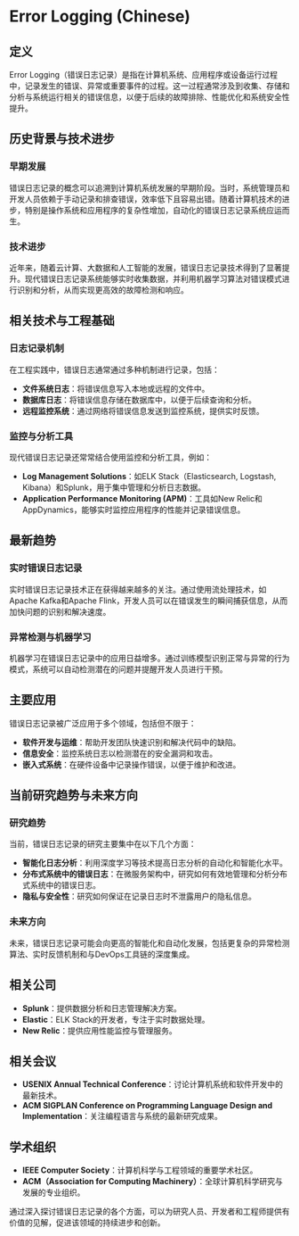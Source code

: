 # Error Logging (Chinese)

## 定义

Error Logging（错误日志记录）是指在计算机系统、应用程序或设备运行过程中，记录发生的错误、异常或重要事件的过程。这一过程通常涉及到收集、存储和分析与系统运行相关的错误信息，以便于后续的故障排除、性能优化和系统安全性提升。

## 历史背景与技术进步

### 早期发展

错误日志记录的概念可以追溯到计算机系统发展的早期阶段。当时，系统管理员和开发人员依赖于手动记录和排查错误，效率低下且容易出错。随着计算机技术的进步，特别是操作系统和应用程序的复杂性增加，自动化的错误日志记录系统应运而生。

### 技术进步

近年来，随着云计算、大数据和人工智能的发展，错误日志记录技术得到了显著提升。现代错误日志记录系统能够实时收集数据，并利用机器学习算法对错误模式进行识别和分析，从而实现更高效的故障检测和响应。

## 相关技术与工程基础

### 日志记录机制

在工程实践中，错误日志通常通过多种机制进行记录，包括：

- **文件系统日志**：将错误信息写入本地或远程的文件中。
- **数据库日志**：将错误信息存储在数据库中，以便于后续查询和分析。
- **远程监控系统**：通过网络将错误信息发送到监控系统，提供实时反馈。

### 监控与分析工具

现代错误日志记录还常常结合使用监控和分析工具，例如：

- **Log Management Solutions**：如ELK Stack（Elasticsearch, Logstash, Kibana）和Splunk，用于集中管理和分析日志数据。
- **Application Performance Monitoring (APM)**：工具如New Relic和AppDynamics，能够实时监控应用程序的性能并记录错误信息。

## 最新趋势

### 实时错误日志记录

实时错误日志记录技术正在获得越来越多的关注。通过使用流处理技术，如Apache Kafka和Apache Flink，开发人员可以在错误发生的瞬间捕获信息，从而加快问题的识别和解决速度。

### 异常检测与机器学习

机器学习在错误日志记录中的应用日益增多。通过训练模型识别正常与异常的行为模式，系统可以自动检测潜在的问题并提醒开发人员进行干预。

## 主要应用

错误日志记录被广泛应用于多个领域，包括但不限于：

- **软件开发与运维**：帮助开发团队快速识别和解决代码中的缺陷。
- **信息安全**：监控系统日志以检测潜在的安全漏洞和攻击。
- **嵌入式系统**：在硬件设备中记录操作错误，以便于维护和改进。

## 当前研究趋势与未来方向

### 研究趋势

当前，错误日志记录的研究主要集中在以下几个方面：

- **智能化日志分析**：利用深度学习等技术提高日志分析的自动化和智能化水平。
- **分布式系统中的错误日志**：在微服务架构中，研究如何有效地管理和分析分布式系统中的错误日志。
- **隐私与安全性**：研究如何保证在记录日志时不泄露用户的隐私信息。

### 未来方向

未来，错误日志记录可能会向更高的智能化和自动化发展，包括更复杂的异常检测算法、实时反馈机制和与DevOps工具链的深度集成。

## 相关公司

- **Splunk**：提供数据分析和日志管理解决方案。
- **Elastic**：ELK Stack的开发者，专注于实时数据处理。
- **New Relic**：提供应用性能监控与管理服务。

## 相关会议

- **USENIX Annual Technical Conference**：讨论计算机系统和软件开发中的最新技术。
- **ACM SIGPLAN Conference on Programming Language Design and Implementation**：关注编程语言与系统的最新研究成果。

## 学术组织

- **IEEE Computer Society**：计算机科学与工程领域的重要学术社区。
- **ACM（Association for Computing Machinery）**：全球计算机科学研究与发展的专业组织。 

通过深入探讨错误日志记录的各个方面，可以为研究人员、开发者和工程师提供有价值的见解，促进该领域的持续进步和创新。